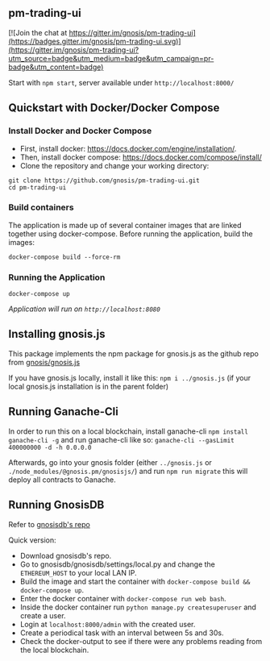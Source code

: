 pm-trading-ui
------

[![Join the chat at https://gitter.im/gnosis/pm-trading-ui](https://badges.gitter.im/gnosis/pm-trading-ui.svg)](https://gitter.im/gnosis/pm-trading-ui?utm_source=badge&utm_medium=badge&utm_campaign=pr-badge&utm_content=badge)

Start with `npm start`, server available under `http://localhost:8000/`

Quickstart with Docker/Docker Compose
-----

### Install Docker and Docker Compose
* First, install docker: https://docs.docker.com/engine/installation/.
* Then, install docker compose: https://docs.docker.com/compose/install/
* Clone the repository and change your working directory:

```
git clone https://github.com/gnosis/pm-trading-ui.git
cd pm-trading-ui
```

### Build containers
The application is made up of several container images that are linked together using docker-compose. Before running the application, build the images:

`docker-compose build --force-rm`

### Running the Application

```
docker-compose up
```

*Application will run on `http://localhost:8080`*


Installing gnosis.js
------

This package implements the npm package for gnosis.js as the github repo from [gnosis/gnosis.js](https://github.com/gnosis/gnosis.js)

If you have gnosis.js locally, install it like this: `npm i ../gnosis.js` (if your local gnosis.js installation is in the parent folder)

Running Ganache-Cli
------

In order to run this on a local blockchain, install ganache-cli `npm install ganache-cli -g` and run ganache-cli like so:
`ganache-cli --gasLimit 400000000 -d -h 0.0.0.0`

Afterwards, go into your gnosis folder (either `../gnosis.js` or `./node_modules/@gnosis.pm/gnosisjs/`) and run `npm run migrate` this will deploy all contracts to Ganache.

Running GnosisDB
------
Refer to [gnosisdb's repo](https://github.com/gnosis/gnosisdb)

Quick version:
- Download gnosisdb's repo.
- Go to gnosisdb/gnosisdb/settings/local.py and change the `ETHEREUM_HOST` to your local LAN IP.
- Build the image and start the container with `docker-compose build && docker-compose up`.
- Enter the docker container with `docker-compose run web bash`.
- Inside the docker container run `python manage.py createsuperuser` and create a user.
- Login at `localhost:8000/admin` with the created user.
- Create a periodical task with an interval between 5s and 30s.
- Check the docker-output to see if there were any problems reading from the local blockchain.
